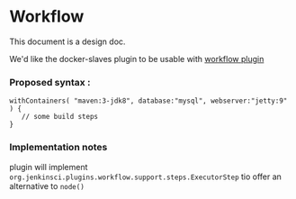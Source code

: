 # Workflow

This document is a design doc.

We'd like the docker-slaves plugin to be usable with [workflow plugin](https://github.com/jenkinsci/workflow-plugin)

### Proposed syntax :
```
withContainers( "maven:3-jdk8", database:"mysql", webserver:"jetty:9" ) {
   // some build steps
}
```

### Implementation notes 
plugin will implement `org.jenkinsci.plugins.workflow.support.steps.ExecutorStep` tio offer an alternative to `node()`
